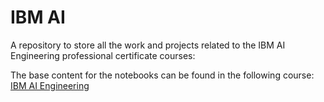 # IBM AI

A repository to store all the work and projects related to the IBM AI Engineering professional certificate courses:

The base content for the notebooks can be found in the following course:
[IBM AI Engineering](https://www.google.com/aclk?sa=l&ai=DChcSEwj4gM2U7J-HAxWfoloFHZxnBY4YABAAGgJ2dQ&ae=2&gclid=Cj0KCQjwhb60BhClARIsABGGtw9-__GIuzC_t5QJqnQuLDKjMYUZmIn2fla5D5ooKSKAxqmcn-zLLS8aApjXEALw_wcB&sig=AOD64_3dNjMMT8JhyY_7q4ZhgTS2pqe6zQ&q&adurl&ved=2ahUKEwj_18eU7J-HAxUDibAFHYnaDmoQ0Qx6BAgOEAE)

